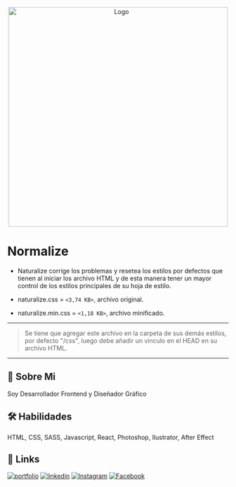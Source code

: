 <p align="center">
	<img src="https://i.postimg.cc/rpjf1ZZF/logo-svg.png" alt="Logo" width="500"/>
</p>

# Normalize

- Naturalize corrige los problemas y resetea los estilos por defectos que tienen al iniciar los archivo HTML y de esta manera tener un mayor control de los estilos principales de su hoja de estilo.

- naturalize.css =  `<3,74 KB>`, archivo original.

- naturalize.min.css = `<1,18 KB>`, archivo minificado.

---

> Se tiene que agregar este archivo en la carpeta de sus demás estilos, por defecto "/css", luego debe añadir un vinculo en el HEAD en su archivo HTML.

---

## 🚀 Sobre Mi
Soy Desarrollador Frontend y Diseñador Gráfico


## 🛠 Habilidades
HTML, CSS, SASS, Javascript, React, Photoshop, Ilustrator, After Effect


## 🔗 Links
[![portfolio](https://img.shields.io/badge/my_web_page-000?style=for-the-badge&logo=ko-fi&logoColor=white)](https://marcosbonilla.ml/) [![linkedin](https://img.shields.io/badge/linkedin-0A66C2?style=for-the-badge&logo=linkedin&logoColor=white)](https://www.linkedin.com/max29xd) [![Instagram](https://img.shields.io/badge/instagram-DE425E?style=for-the-badge&logo=instagram&logoColor=white)](https://instagram.com/marcos_lbb) [![Facebook](https://img.shields.io/badge/facebook-4267B2?style=for-the-badge&logo=facebook&logoColor=white)](https://facebook.com/marcoslbb/)
